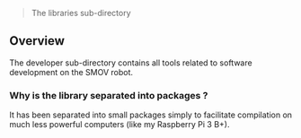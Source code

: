 > The libraries sub-directory

## Overview

The developer sub-directory contains all tools related to software development on the SMOV robot.

### Why is the library separated into packages ?

It has been separated into small packages simply to facilitate compilation on much less powerful computers (like my Raspberry Pi 3 B+).
